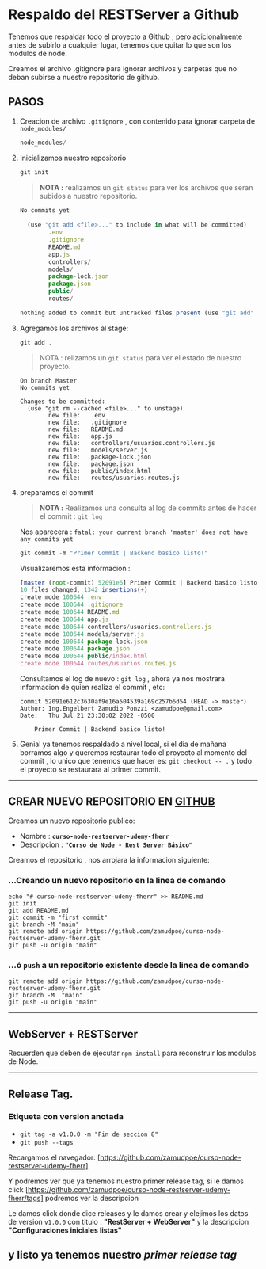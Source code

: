 # Respaldo del RESTServer a Github 

Tenemos que respaldar todo el proyecto a Github , pero adicionalmente antes de subirlo a cualquier lugar, tenemos que quitar lo que son los modulos de node.

Creamos el archivo .gitignore para ignorar archivos y carpetas que no deban subirse a nuestro repositorio de github. 


## PASOS

1. Creacion de archivo ``.gitignore`` , con contenido para ignorar carpeta de ``node_modules/`` 

    ```javascript
    node_modules/ 
    ```

1. Inicializamos nuestro repositorio  
  
    ```javascript
    git init 
    ```
    > **NOTA :**  realizamos un ``git status`` para ver los archivos que seran subidos a nuestro repositorio. 

    ```javascript
    No commits yet
                                                                                            Untracked files:
      (use "git add <file>..." to include in what will be committed)
            .env
            .gitignore
            README.md
            app.js
            controllers/
            models/
            package-lock.json
            package.json
            public/
            routes/

    nothing added to commit but untracked files present (use "git add" to track)
    ```


1. Agregamos los archivos al stage:  

    ```javascript
    git add .
    ```
    > NOTA : relizamos un ``git status``  para ver el estado de nuestro proyecto. 


    ```unix 
    On branch Master                                                                         
    No commits yet
                                                                                            Changes to be committed:
      (use "git rm --cached <file>..." to unstage)
            new file:   .env
            new file:   .gitignore
            new file:   README.md
            new file:   app.js
            new file:   controllers/usuarios.controllers.js
            new file:   models/server.js
            new file:   package-lock.json
            new file:   package.json
            new file:   public/index.html
            new file:   routes/usuarios.routes.js
    ```
   
1. preparamos el commit 

    > **NOTA :** Realizamos una consulta al log de commits antes de hacer el commit : ``git log`` 

    Nos aparecera : ``fatal: your current branch 'master' does not have any commits yet``

    ```javascript
    git commit -m "Primer Commit | Backend basico listo!"
    ```

    Visualizaremos esta informacion : 
    
    ```javascript
    [master (root-commit) 52091e6] Primer Commit | Backend basico listo!
    10 files changed, 1342 insertions(+)
    create mode 100644 .env
    create mode 100644 .gitignore
    create mode 100644 README.md
    create mode 100644 app.js
    create mode 100644 controllers/usuarios.controllers.js
    create mode 100644 models/server.js
    create mode 100644 package-lock.json
    create mode 100644 package.json
    create mode 100644 public/index.html
    create mode 100644 routes/usuarios.routes.js
    ```

    Consultamos el log de nuevo : ``git log`` , ahora ya nos mostrara informacion de quien realiza el commit , etc: 

    ```unix
    commit 52091e612c3630af9e16a504539a169c257b6d54 (HEAD -> master)
    Author: Ing.Engelbert Zamudio Ponzzi <zamudpoe@gmail.com>
    Date:   Thu Jul 21 23:30:02 2022 -0500

        Primer Commit | Backend basico listo!
    ```

3. Genial ya tenemos respaldado a nivel local, si el dia de mañana borramos algo y queremos restaurar todo el proyecto al momento del commit , lo unico que tenemos que hacer es:  ``git checkout -- .`` y todo el proyecto se restaurara al primer commit. 


--- 

## CREAR NUEVO REPOSITORIO EN [GITHUB] 

Creamos un nuevo repositorio publico: 

* Nombre : **``curso-node-restserver-udemy-fherr``** 
* Descripcion : **``"Curso de Node - Rest Server Básico"``** 
  
Creamos el repositorio , nos arrojara la informacion siguiente: 


### **…Creando un nuevo repositorio en la linea de comando**

  ```unix
  echo "# curso-node-restserver-udemy-fherr" >> README.md
  git init
  git add README.md
  git commit -m "first commit"
  git branch -M "main"
  git remote add origin https://github.com/zamudpoe/curso-node-restserver-udemy-fherr.git
  git push -u origin "main"
  ```

### ...ó **``push`` a un repositorio existente desde la linea de comando** 

  ```unix
  git remote add origin https://github.com/zamudpoe/curso-node-restserver-udemy-fherr.git
  git branch -M  "main"
  git push -u origin "main"
  ```

--- 
## WebServer + RESTServer 

Recuerden que deben de ejecutar ```npm install``` para reconstruir los modulos de Node. 

--- 
## Release Tag.  

### Etiqueta con version anotada 

* ```git tag -a v1.0.0 -m "Fin de seccion 8"``` 
* ```git push --tags``` 


Recargamos el navegador: [https://github.com/zamudpoe/curso-node-restserver-udemy-fherr] 

Y podremos ver que ya tenemos nuestro primer release tag, si le damos click [https://github.com/zamudpoe/curso-node-restserver-udemy-fherr/tags] podremos ver la descripcion 


Le damos click donde dice releases y le damos crear y elejimos los datos de version ``v1.0.0`` con titulo : **"RestServer + WebServer"** y la descripcion **"Configuraciones iniciales listas"** 

y listo ya tenemos nuestro _**primer release tag**_  
--- 
[GITHUB]:(http://github.com)
[https://github.com/zamudpoe/curso-node-restserver-udemy-fherr]:(https://github.com/zamudpoe/curso-node-restserver-udemy-fherr)
[https://github.com/zamudpoe/curso-node-restserver-udemy-fherr/tags]:(https://github.com/zamudpoe/curso-node-restserver-udemy-fherr/tags)
